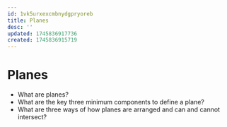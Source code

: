 ```yaml
---
id: 1vk5urxexcmbnydgpryoreb
title: Planes
desc: ''
updated: 1745836917736
created: 1745836915719
---
```


# Planes
- What are planes?
- What are the key three minimum components to define a plane?
- What are three ways of how planes are arranged and can and cannot intersect?
